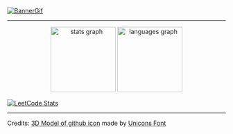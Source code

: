 [![BannerGif](https://github.com/user-attachments/assets/998acf78-efc1-4cc9-b645-e388f079cf8c)](https://github.com/JGolaszewski)
***
<div align="center">
<img src="https://github-readme-stats.vercel.app/api?username=jgolaszewski&hide_title=false&hide_rank=false&show_icons=true&include_all_commits=true&count_private=true&disable_animations=false&theme=github_dark&locale=en&hide_border=true&order=1" height="150" alt="stats graph" />
<img src="https://github-readme-stats.vercel.app/api/top-langs?username=jgolaszewski&locale=en&hide_title=false&layout=compact&card_width=320&langs_count=5&theme=github_dark&hide_border=true&order=2" height="150" alt="languages graph" />
</div>

[![LeetCode Stats](https://leetcard.jacoblin.cool/jgolaszewski?theme=dark&font=Arimo&ext=heatmap&border=0&radius=20)](https://leetcode.com/jgolaszewski)

<!-- ![Alt text](https://spotify-recently-played-readme.vercel.app/api?user=31z7o5qv3ppihxfjzsy75kuaywju) -->

<!-- GITHUB CAT MADE BY: <a href="https://iconscout.com/3d-illustrations/github-1" class="text-underline font-size-sm" target="_blank">github-1</a> by <a href="https://iconscout.com/contributors/unicons" class="text-underline font-size-sm">Unicons Font</a> on <a href="https://iconscout.com" class="text-underline font-size-sm">IconScout</a> -->
***
Credits: [3D Model of github icon](https://iconscout.com/3d-illustrations/github-1) made by [Unicons Font](https://iconscout.com/contributors/unicons)

